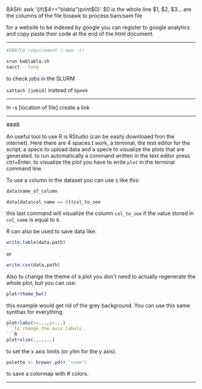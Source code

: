 BASH:
awk '{if($4=="blabla")print$0}'
$0 is the whole line
$1, $2, $3... are the columns of the file
bioawk to process bam/sam file

for a website to be indexed by google you can register to google analytics and copy paste their code at the end of the html document.

***

```bash
#SBATCH requirement (-mem -t)

srun bablabla.sh
sacct --long
``` 
to check jobs in the SLURM

<code>sattach [jobid]</code>
instead of <code>bpeek</code>

***

ln -s [location of file]
create a link

***

###R

An useful tool to use R is RStudio (can be easily downloaed fron the internet).
Here there are 4 spaces t work, a terminal, the text editor for the script, a spece to upload data and a spece to visualize the plots that are generated.
to run automatically a command written in the text editor press ctrl+Enter.
to visualize the plot you have to write <code>plot</code> in the terminal command line.

To use a column in the dataset you can use <code>$</code> like this:
```R
data$name_of_column
```

```R
data[data$col_name == 0]$col_to_see
```
this last command will visualize the column <code>col_to_see</code> if the value stored in <code>col_name</code> is equal to <code>0</code>.

R can also be used to save data like:
```R
write.table(data,path)
```
or 
```R
write.csv(data,path)
```

Also to change the theme of a plot you don't need to actually regenerate the whole plot, but you can use:
```R
plot+theme_bw()
```
this example would get rid of the grey background. You can use this same synthax for everything.
```R
plot+labs(x=...,y=...)
```to change the axis labels.
```R
plot+xlim(...,...)
```
to set the x axis limits (or ylim for the y axis).
```R
palette <- brewer.pd(#,"name")
```
to save a colormap with # colors.

***
